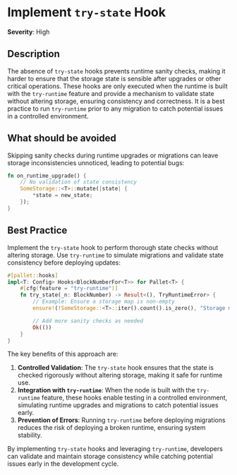 # Implement `try-state` Hook

**Severity**: High

## Description

The absence of `try-state` hooks prevents runtime sanity checks, making it harder to ensure that the storage state is
sensible after upgrades or other critical operations. These hooks are only executed when the runtime is built with the
`try-runtime` feature and provide a mechanism to validate state without altering storage, ensuring consistency and
correctness. It is a best practice to run `try-runtime` prior to any migration to catch potential issues in a controlled
environment.

## What should be avoided

Skipping sanity checks during runtime upgrades or migrations can leave storage inconsistencies unnoticed, leading to
potential bugs:

```rust
fn on_runtime_upgrade() {
    // No validation of state consistency
    SomeStorage::<T>::mutate(|state| {
        *state = new_state;
    });
}
```

## Best Practice

Implement the `try-state` hook to perform thorough state checks without altering storage. Use `try-runtime` to simulate
migrations and validate state consistency before deploying updates:

```rust
#[pallet::hooks]
impl<T: Config> Hooks<BlockNumberFor<T>> for Pallet<T> {
    #[cfg(feature = "try-runtime")]
    fn try_state(_n: BlockNumber) -> Result<(), TryRuntimeError> {
        // Example: Ensure a storage map is non-empty
        ensure!(!SomeStorage::<T>::iter().count().is_zero(), "Storage map is empty");

        // Add more sanity checks as needed
        Ok(())
    }
}
```

The key benefits of this approach are:

1. **Controlled Validation**: The `try-state` hook ensures that the state is checked rigorously without altering
   storage, making it safe for runtime use.
2. **Integration with `try-runtime`**: When the node is built with the `try-runtime` feature, these hooks enable testing
   in a controlled environment, simulating runtime upgrades and migrations to catch potential issues early.
3. **Prevention of Errors**: Running `try-runtime` before deploying migrations reduces the risk of deploying a broken
   runtime, ensuring system stability.

By implementing `try-state` hooks and leveraging `try-runtime`, developers can validate and maintain storage consistency
while catching potential issues early in the development cycle.

